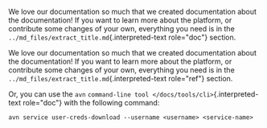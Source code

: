 We love our documentation so much that we created documentation about
the documentation! If you want to learn more about the platform, or
contribute some changes of your own, everything you need is in the
`../md_files/extract_title.md`{.interpreted-text role="doc"} section.

We love our documentation so much that we created documentation about
the documentation! If you want to learn more about the platform, or
contribute some changes of your own, everything you need is in the
`../md_files/extract_title.md`{.interpreted-text role="ref"} section.

Or, you can use the `avn`
`command-line tool </docs/tools/cli>`{.interpreted-text role="doc"} with
the following command:

    avn service user-creds-download --username <username> <service-name>
